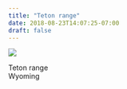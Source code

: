 ```yaml
---
title: "Teton range"
date: 2018-08-23T14:07:25-07:00
draft: false
---
```


![](https://d17enza3bfujl8.cloudfront.net/IMG_20180823_120952.jpg)

Teton range<br>
Wyoming
